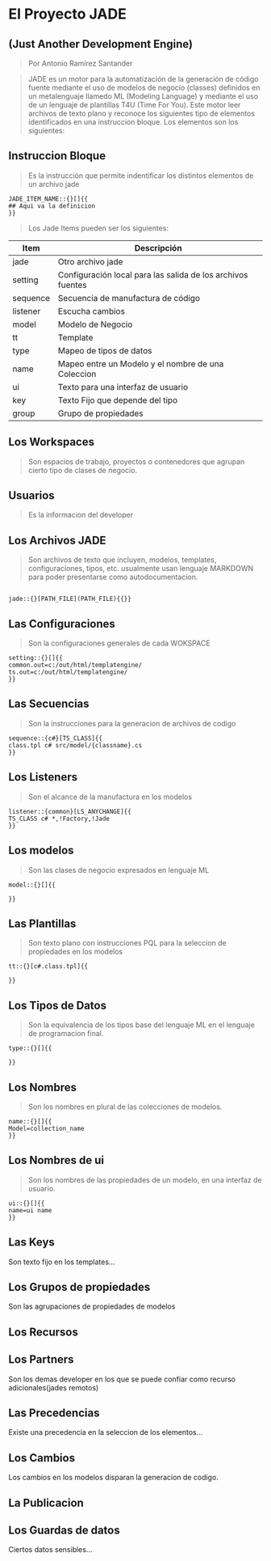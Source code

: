 # El Proyecto JADE
## (Just Another Development Engine)
> Por Antonio Ramírez Santander

> JADE es un motor para la automatización de la generación de código fuente mediante el uso
> de modelos de negocio (classes) definidos en un metalenguaje llamedo ML (Modeling Language) y 
> mediante el uso de un lenguaje de plantillas T4U (Time For You).
> Este motor leer archivos de texto plano y reconoce los siguientes tipo de elementos
> identificados en una instruccion bloque. Los elementos son los siguientes: 

## Instruccion Bloque

> Es la instrucción que permite indentificar los distintos elementos de un archivo jade

```jade
JADE_ITEM_NAME::{}[]{{
## Aqui va la definicion
}}
```

> Los Jade Items pueden ser los siguientes:

|Item|Descripción|
|----|----|
| jade| Otro archivo jade |
|setting| Configuración local para las salida de los archivos fuentes|
|sequence| Secuencia de manufactura de código |
|listener| Escucha cambios |
|model| Modelo de Negocio |
|tt| Template |
|type| Mapeo de tipos de datos |
|name| Mapeo entre un Modelo y el nombre de una Coleccion |
|ui| Texto para una interfaz de usuario|
|key| Texto Fijo que depende del tipo|
|group|Grupo de propiedades|


## Los Workspaces 

> Son espacios de trabajo, proyectos o contenedores que agrupan cierto tipo de clases de negocio. 
>

## Usuarios

> Es la informacion del developer

## Los Archivos JADE

 > Son archivos de texto que incluyen, modelos, templates, configuraciones, tipos, etc. usualmente 
 usan lenguaje MARKDOWN para poder presentarse como autodocumentacion.

```jade

jade::{}[PATH_FILE](PATH_FILE){{}}

```

## Las Configuraciones

> Son la configuraciones generales de cada WOKSPACE

```jade
setting::{}[]{{
common.out=c:/out/html/templatengine/
ts.out=c:/out/html/templatengine/
}}
```

## Las Secuencias

> Son la instrucciones para la generacion de archivos de codigo

```jade
sequence::{c#}[TS_CLASS]{{
class.tpl c# src/model/{classname}.cs
}}
```

## Los Listeners

> Son el alcance de la manufactura en los modelos

```jade
listener::{common}[LS_ANYCHANGE]{{
TS_CLASS c# *,!Factory,!Jade
}}
```

## Los modelos

> Son las clases de negocio expresados en lenguaje ML 

```jade
model::{}[]{{

}}
```

## Las Plantillas

> Son texto plano con instrucciones PQL para la seleccion de propiedades en los modelos

```jade
tt::{}[c#.class.tpl]{{

}} 
```

## Los Tipos de Datos

> Son la equivalencia de los tipos base del lenguaje ML en el lenguaje de programacion final.
 
 ```jade
type::{}[]{{

}}
 ```

## Los Nombres

> Son los nombres en plural de las colecciones de modelos.  

```jade
name::{}[]{{
Model=collection_name
}}
```

## Los Nombres de ui

> Son los nombres de las propiedades de un modelo, en una interfaz de usuario.

```jade
ui::{}[]{{
name=ui name
}}
```

## Las Keys

Son texto fijo en los templates...

## Los Grupos de propiedades 

Son las agrupaciones de propiedades de modelos

## Los Recursos 


## Los Partners

Son los demas developer en los que se puede confiar como recurso adicionales(jades remotos)

## Las Precedencias

Existe una precedencia en la seleccion de los elementos...

## Los Cambios

Los cambios en los modelos disparan la generacion de codigo.

## La Publicacion

## Los Guardas de datos

Ciertos datos sensibles...